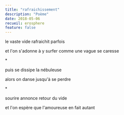 ```yaml
---
title: "rafraichissement"
description: "Poème"
date: 2018-05-06
recueil: erosphere
feature: false
---
```


le vaste vide
rafraichit parfois

et l'on s'adonne à y surfer
comme une vague se caresse

\*

puis se dissipe la nébuleuse

alors on danse jusqu'à se perdre

\*

sourire annonce retour du vide

et l'on espère que l'amoureuse en fait autant
